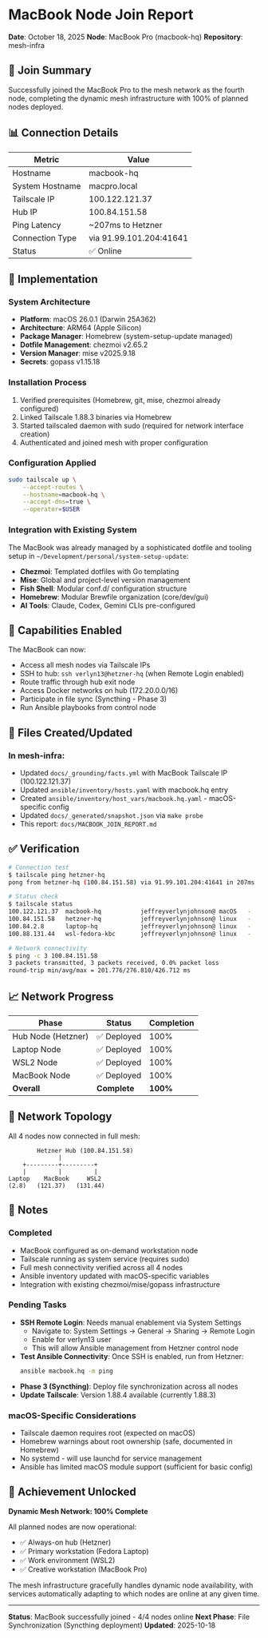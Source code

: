 # MacBook Node Join Report

**Date**: October 18, 2025
**Node**: MacBook Pro (macbook-hq)
**Repository**: mesh-infra

## 🎯 Join Summary

Successfully joined the MacBook Pro to the mesh network as the fourth node, completing the dynamic mesh infrastructure with 100% of planned nodes deployed.

## 📊 Connection Details

| Metric | Value |
|--------|-------|
| Hostname | macbook-hq |
| System Hostname | macpro.local |
| Tailscale IP | 100.122.121.37 |
| Hub IP | 100.84.151.58 |
| Ping Latency | ~207ms to Hetzner |
| Connection Type | via 91.99.101.204:41641 |
| Status | ✅ Online |

## 🔧 Implementation

### System Architecture
- **Platform**: macOS 26.0.1 (Darwin 25A362)
- **Architecture**: ARM64 (Apple Silicon)
- **Package Manager**: Homebrew (system-setup-update managed)
- **Dotfile Management**: chezmoi v2.65.2
- **Version Manager**: mise v2025.9.18
- **Secrets**: gopass v1.15.18

### Installation Process
1. Verified prerequisites (Homebrew, git, mise, chezmoi already configured)
2. Linked Tailscale 1.88.3 binaries via Homebrew
3. Started tailscaled daemon with sudo (required for network interface creation)
4. Authenticated and joined mesh with proper configuration

### Configuration Applied
```bash
sudo tailscale up \
    --accept-routes \
    --hostname=macbook-hq \
    --accept-dns=true \
    --operator=$USER
```

### Integration with Existing System
The MacBook was already managed by a sophisticated dotfile and tooling setup in `~/Development/personal/system-setup-update`:
- **Chezmoi**: Templated dotfiles with Go templating
- **Mise**: Global and project-level version management
- **Fish Shell**: Modular conf.d/ configuration structure
- **Homebrew**: Modular Brewfile organization (core/dev/gui)
- **AI Tools**: Claude, Codex, Gemini CLIs pre-configured

## 🚀 Capabilities Enabled

The MacBook can now:
- Access all mesh nodes via Tailscale IPs
- SSH to hub: `ssh verlyn13@hetzner-hq` (when Remote Login enabled)
- Route traffic through hub exit node
- Access Docker networks on hub (172.20.0.0/16)
- Participate in file sync (Syncthing - Phase 3)
- Run Ansible playbooks from control node

## 📁 Files Created/Updated

### In mesh-infra:
- Updated `docs/_grounding/facts.yml` with MacBook Tailscale IP (100.122.121.37)
- Updated `ansible/inventory/hosts.yaml` with macbook.hq entry
- Created `ansible/inventory/host_vars/macbook.hq.yaml` - macOS-specific config
- Updated `docs/_generated/snapshot.json` via `make probe`
- This report: `docs/MACBOOK_JOIN_REPORT.md`

## ✅ Verification

```bash
# Connection test
$ tailscale ping hetzner-hq
pong from hetzner-hq (100.84.151.58) via 91.99.101.204:41641 in 207ms

# Status check
$ tailscale status
100.122.121.37  macbook-hq           jeffreyverlynjohnson@ macOS   -
100.84.151.58   hetzner-hq           jeffreyverlynjohnson@ linux   -
100.84.2.8      laptop-hq            jeffreyverlynjohnson@ linux   -
100.88.131.44   wsl-fedora-kbc       jeffreyverlynjohnson@ linux   -

# Network connectivity
$ ping -c 3 100.84.151.58
3 packets transmitted, 3 packets received, 0.0% packet loss
round-trip min/avg/max = 201.776/276.810/426.712 ms
```

## 📈 Network Progress

| Phase | Status | Completion |
|-------|--------|------------|
| Hub Node (Hetzner) | ✅ Deployed | 100% |
| Laptop Node | ✅ Deployed | 100% |
| WSL2 Node | ✅ Deployed | 100% |
| MacBook Node | ✅ Deployed | 100% |
| **Overall** | **Complete** | **100%** |

## 🔗 Network Topology

All 4 nodes now connected in full mesh:
```
        Hetzner Hub (100.84.151.58)
              |
    +---------+---------+
    |         |         |
Laptop    MacBook     WSL2
(2.8)   (121.37)   (131.44)
```

## 📝 Notes

### Completed
- MacBook configured as on-demand workstation node
- Tailscale running as system service (requires sudo)
- Full mesh connectivity verified across all 4 nodes
- Ansible inventory updated with macOS-specific variables
- Integration with existing chezmoi/mise/gopass infrastructure

### Pending Tasks
- **SSH Remote Login**: Needs manual enablement via System Settings
  - Navigate to: System Settings → General → Sharing → Remote Login
  - Enable for verlyn13 user
  - This will allow Ansible management from Hetzner control node
- **Test Ansible Connectivity**: Once SSH is enabled, run from Hetzner:
  ```bash
  ansible macbook.hq -m ping
  ```
- **Phase 3 (Syncthing)**: Deploy file synchronization across all nodes
- **Update Tailscale**: Version 1.88.4 available (currently 1.88.3)

### macOS-Specific Considerations
- Tailscale daemon requires root (expected on macOS)
- Homebrew warnings about root ownership (safe, documented in Homebrew)
- No systemd - will use launchd for service management
- Ansible has limited macOS module support (sufficient for basic config)

## 🎉 Achievement Unlocked

**Dynamic Mesh Network: 100% Complete**

All planned nodes are now operational:
- ✅ Always-on hub (Hetzner)
- ✅ Primary workstation (Fedora Laptop)
- ✅ Work environment (WSL2)
- ✅ Creative workstation (MacBook Pro)

The mesh infrastructure gracefully handles dynamic node availability, with services automatically adapting to which nodes are online at any given time.

---

**Status**: MacBook successfully joined - 4/4 nodes online
**Next Phase**: File Synchronization (Syncthing deployment)
**Updated**: 2025-10-18
